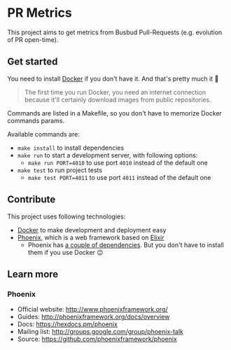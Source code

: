 # PR Metrics

This project aims to get metrics from Busbud Pull-Requests (e.g. evolution of PR open-time).

## Get started

You need to install [Docker](https://docs.docker.com/install/) if you don't have it. And that's pretty much it 👐

> The first time you run Docker, you need an internet connection because it'll certainly download images from public repositories.

Commands are listed in a Makefile, so you don't have to memorize Docker commands params.

Available commands are:

* `make install` to install dependencies
* `make run` to start a development server, with following options:
  * `make run PORT=4010` to use port `4010` instead of the default one
* `make test` to run project tests
  * `make test PORT=4011` to use port `4011` instead of the default one

## Contribute

This project uses following technologies:

* [Docker](https://docs.docker.com/) to make development and deployment easy
* [Phoenix](http://www.phoenixframework.org/), which is a web framework based on [Elixir](https://elixir-lang.org/)
  * Phoenix has [a couple of dependencies](https://hexdocs.pm/phoenix/installation.html#content). But you don't have to install them if you use Docker 😉

## Learn more

### Phoenix

* Official website: http://www.phoenixframework.org/
* Guides: http://phoenixframework.org/docs/overview
* Docs: https://hexdocs.pm/phoenix
* Mailing list: http://groups.google.com/group/phoenix-talk
* Source: https://github.com/phoenixframework/phoenix
